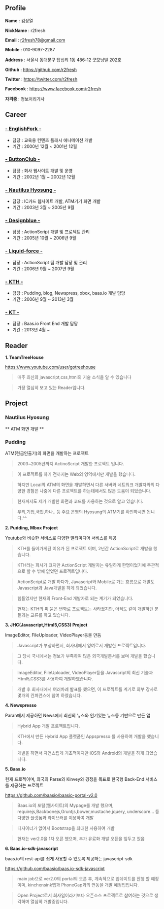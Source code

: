 ## Profile

**Name** : 김상열

**NickName**  : r2fresh

**Email** : r2fresh78@gmail.com

**Mobile** : 010-9097-2287

**Address** : 서울시 동대문구 답십리 1동 486-12 굿모닝빌 202호

**Github** : https://github.com/r2fresh

**Twitter** : https://twitter.com/r2fresh

**Facebook** : https://www.facebook.com/r2fresh

**자격증** : 정보처리기사

## Career

### [- EnglishFork -](http://www.englishfork.co.kr)

* 담당 : 교육용 컨텐츠 플래시 에니메이션 개발
* 기간 : 2000년 12월 ~ 2001년 12월

### [- ButtonClub -](http://buttonclub.com)

* 담당 : 회사 웹사이트 개발 및 운영
* 기간 : 2002년 1월 ~ 2002년 12월

### [- Nautilus Hyosung -](http://www.nautilus.hyosung.co.kr)

* 담당 : IC카드 웹사이트 개발, ATM기기 화면 개발
* 기간 : 2003년 3월 ~ 2005년 9월

### [- Designblue -](http://www.designblue.co.kr)

* 담당 : ActionScript 개발 및 프로젝트 관리
* 기간 : 2005년 10월 ~ 2006년 9월

### [- Liquid-force -](http://liquid-force.co.kr)

* 담당 : ActionScript 팀 개발 담당 및 관리
* 기간 : 2006년 9월 ~ 2007년 9월

### [- KTH -](http://www.kthcorp.com)

* 담당 : Pudding, blog, Newspress, xbox, baas.io 개발 담당
* 기간 : 2006년 9월 ~ 2013년 3월

### [- KT -](http://www.kthcorp.com)

* 담당 : Baas.io Front End 개발 담당
* 기간 : 2013년 4월 ~


## Reader

**1. TeamTreeHouse**

https://www.youtube.com/user/gotreehouse

>매주 최신의 javascript,css,html의 기술 소식을 알 수 있습니다

>가장 열심히 보고 있는 Reader입니다.


## Project

### Nautilus Hyosung

** ATM 화면 개발 **

### Pudding




ATM(현금인출기)의 화면을 개발하는 프로젝트

>2003~2005년까지 ActinoScript 개발한 프로젝트 입니다.

>이 프로젝트를 하기 전까지는 Web의 영역에서만 개발을 했습니다.

>하지만 Local의 ATM의 화면을 개발하면서 다른 서버와 네트워크 개발자와의 다양한 경험은 나중에 다른 프로젝트를 하는데에서도 많은 도움이 되었습니다.

>현재까지도 제가 개발한 화면과 코드를 사용하는 것으로 알고 있습니다.

>우리,기업,국민,하나.. 등 주요 은행의 Hyosung의 ATM기를 확인하시면 됩니다.^^

**2. Pudding, Mbox Project**

Youtube와 비슷한 서비스로 다양한 멀티미디어 서비스를 제공

>KTH를 들어가게된 이유가 된 프로젝트 이며, 2년간 ActionScript로 개발을 했습니다.

>KTH라는 회사가 크지만 ActionScript 개발자는 유일하게 한명이었기에 주관적으로 할 수 밖에 없었던 프로젝트입니다.

>ActionScript로 개발 하다가, Javascript와 Mobile로 가는 흐름으로 개발도 Javascript과 Java개발을 하게 되었습니다.

>힘들었지만 현재의 Front-End 개발자로 되는 계기가 되었습니다.

>현재는 KTH의 피 묻은 변화로 프로젝트는 사라졌지만, 아직도 같이 개발하던 분들과는 교류를 하고 있습니다.

**3. JHC(Javascript,Html5,CSS3) Project**

ImageEditor, FileUploader, VideoPlayer등을 만듬

>Javascript가 부상하면서, 회사내에서 잉여로서 개발한 프로젝트입니다.

>그 당시 국내에서는 정보가 부족하여 많은 외국개발문서를 보며 개발을 했습니다.

>ImageEditor, FileUploader, VideoPlayer등을 Javascript의 최신 기술과 Html5,CSS3를 사용하여 개발하였습니다.

>개발 후 회사내에서 여러차례 발표를 했으면, 이 프로젝트를 계기로 외부 강사로 몇개의 컨퍼런스에 참여 하였습니다.

**4. Newspresso**

Paran에서 제공하던 News에서 최신의 뉴스와 인기있는 뉴스등 기반으로 만든 앱

>Hybrid App 개발 프로젝트입니다.

>KTH에서 만든 Hybrid App 플랫폼인 Appspresso 를 사용하여 개발을 했습니다.

>개발을 하면서 자연스럽게 기초적이지만 iOS와 Android의 개발을 하게 되었습니다.

**5. Baas.io**

현재 프로젝이며, 외국의 Parse와 Kinvey와 경쟁을 목표로 한국형 Back-End 서비스를 제공하는 프로젝트

https://github.com/baasio/baasio-portal-v2.0

>Baas.io의 포털(웹사이트)의 Mypage를 개발 했으며, requirejs,Backbonejs,Gruntjs,bower,mustache,jquery, underscore... 등 다양한 플랫폼과 라이브러를 이용하여 개발

>디자이너가 없어서 Bootstrap을 최대한 사용하여 개발

>현재는 ver2.0을 1차 오픈 했으며, 추가 유료화 개발 오픈을 앞두고 있음

**6. Baas.io-sdk-javascript**

baas.io의 rest-api를 쉽게 사용할 수 있도록 제공하는 javascript-sdk

https://github.com/baasio/baas.io-sdk-javascript

>main job으로 ver2.0의 portal의 오픈 후, 계속적으로 업데이트를 진행 할 예정이며, kinchensink앱과 PhoneGap과의 연동을 개발 예정입입니다.

>Open Project로서 회사일이라기보다 오픈소스 프로젝트로 참여하는 것으로 생각하며 열심히 개발중입니다.

